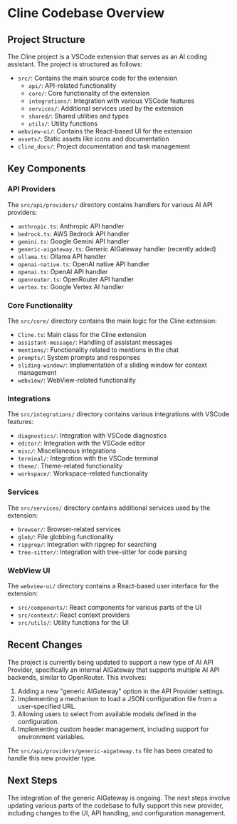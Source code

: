 # Cline Codebase Overview

## Project Structure

The Cline project is a VSCode extension that serves as an AI coding assistant. The project is structured as follows:

- `src/`: Contains the main source code for the extension
  - `api/`: API-related functionality
  - `core/`: Core functionality of the extension
  - `integrations/`: Integration with various VSCode features
  - `services/`: Additional services used by the extension
  - `shared/`: Shared utilities and types
  - `utils/`: Utility functions
- `webview-ui/`: Contains the React-based UI for the extension
- `assets/`: Static assets like icons and documentation
- `cline_docs/`: Project documentation and task management

## Key Components

### API Providers

The `src/api/providers/` directory contains handlers for various AI API providers:

- `anthropic.ts`: Anthropic API handler
- `bedrock.ts`: AWS Bedrock API handler
- `gemini.ts`: Google Gemini API handler
- `generic-aigateway.ts`: Generic AIGateway handler (recently added)
- `ollama.ts`: Ollama API handler
- `openai-native.ts`: OpenAI native API handler
- `openai.ts`: OpenAI API handler
- `openrouter.ts`: OpenRouter API handler
- `vertex.ts`: Google Vertex AI handler

### Core Functionality

The `src/core/` directory contains the main logic for the Cline extension:

- `Cline.ts`: Main class for the Cline extension
- `assistant-message/`: Handling of assistant messages
- `mentions/`: Functionality related to mentions in the chat
- `prompts/`: System prompts and responses
- `sliding-window/`: Implementation of a sliding window for context management
- `webview/`: WebView-related functionality

### Integrations

The `src/integrations/` directory contains various integrations with VSCode features:

- `diagnostics/`: Integration with VSCode diagnostics
- `editor/`: Integration with the VSCode editor
- `misc/`: Miscellaneous integrations
- `terminal/`: Integration with the VSCode terminal
- `theme/`: Theme-related functionality
- `workspace/`: Workspace-related functionality

### Services

The `src/services/` directory contains additional services used by the extension:

- `browser/`: Browser-related services
- `glob/`: File globbing functionality
- `ripgrep/`: Integration with ripgrep for searching
- `tree-sitter/`: Integration with tree-sitter for code parsing

### WebView UI

The `webview-ui/` directory contains a React-based user interface for the extension:

- `src/components/`: React components for various parts of the UI
- `src/context/`: React context providers
- `src/utils/`: Utility functions for the UI

## Recent Changes

The project is currently being updated to support a new type of AI API Provider, specifically an internal AIGateway that supports multiple AI API backends, similar to OpenRouter. This involves:

1. Adding a new "generic AIGateway" option in the API Provider settings.
2. Implementing a mechanism to load a JSON configuration file from a user-specified URL.
3. Allowing users to select from available models defined in the configuration.
4. Implementing custom header management, including support for environment variables.

The `src/api/providers/generic-aigateway.ts` file has been created to handle this new provider type.

## Next Steps

The integration of the generic AIGateway is ongoing. The next steps involve updating various parts of the codebase to fully support this new provider, including changes to the UI, API handling, and configuration management.
